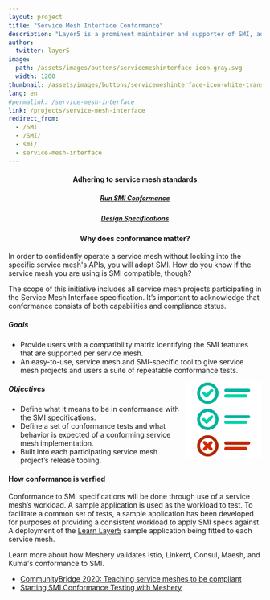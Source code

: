 ```yaml
---
layout: project
title: "Service Mesh Interface Conformance"
description: "Layer5 is a prominent maintainer and supporter of SMI, advancing its specifications and delivering conformance tooling through Meshery."
author:
  twitter: layer5
image:
  path: /assets/images/buttons/servicemeshinterface-icon-gray.svg
  width: 1200
thumbnail: /assets/images/buttons/servicemeshinterface-icon-white-trans.svg
lang: en
#permalink: /service-mesh-interface
link: /projects/service-mesh-interface
redirect_from:
  - /SMI
  - /SMI/
  - smi/
  - service-mesh-interface
---
```


<div class="row">
    <div class="col s12 m6">
        <div style="z-index: 1;">
        <h4 style="text-align:center;">Adhering to service mesh standards</h4>

<h5 style="text-align:center; color:aliceblue;">
    <a style="font-size:.9em;padding-bottom:40px;padding-top:10px;width:300px;margin:10px;"
      class="waves-effect waves-light btn l5-dark-grey-text darken-2 l5-dark-yellow"
      href="/meshery/#getting-started">Run SMI Conformance</a>
  </h5>
  <h5 style="text-align:center; color:aliceblue;">
    <a style="font-size:.9em;padding-bottom:40px;padding-top:10px;width:300px;margin:10px;"
      class="waves-effect waves-light btn l5-dark-grey-text darken-2 l5-dark-yellow"
      href="https://docs.google.com/document/d/1HL8Sk7NSLLj-9PRqoHYVIGyU6fZxUQFotrxbmfFtjwc/edit#heading=h.rkzc80m1a5sr"> Design Specifications</a>
  </h5>
    </div>
  </div>
    <div class="col s12 m6">
        <div style="z-index: 1;">
            <div class="card-content" style="margin-bottom: 0px;">
                <h4 style="text-align:center;">Why does conformance matter?</h4>
        <p>In order to confidently operate a service mesh without locking into the specific service mesh's APIs, you will adopt SMI. How do you know if the service mesh you are using is SMI compatible, though?
        </p>
      </div>
    </div>
  </div>
</div>

The scope of this initiative includes all service mesh projects participating in the Service Mesh Interface specification. It’s important to acknowledge that conformance consists of both capabilities and compliance status.

<h5 class="black-text">Goals</h5>

<ul>
  <li>Provide users with a compatibility matrix identifying the SMI features that are supported per service mesh.</li>
  <li>An easy-to-use, service mesh and SMI-specific tool to give service mesh projects and users a suite of repeatable conformance tests.</li>
</ul>
<img
    src="/assets/images/smi-conformance/checklist.svg"
    width="30%" align="right" />

<h5 class="black-text">Objectives</h5>

<ul>
  <li>Define what it means to be in conformance with the SMI specifications. </li>
  <li>Define a set of conformance tests and  what behavior is expected of a conforming service mesh implementation.</li>
  <li>Built into each participating service mesh project’s release tooling.</li>
</ul>

<h4>How conformance is verfied</h4>
<p>Conformance to SMI specifications will be done through use of a service mesh’s workload. A sample application is used as the workload to test. To facilitate a common set of tests, a sample application has been developed for purposes of providing a consistent workload to apply SMI specs against. A deployment of the <a href="https://github.com/layer5io/learn-layer5">Learn Layer5</a> sample application being fitted to each service mesh.</p>

Learn more about how Meshery validates Istio, Linkerd, Consul, Maesh, and Kuma's conformance to SMI.

- <a href="https://layer5.io/blog/community/communitybridge-2020-teaching-service-meshes-to-be-compliant">CommunityBridge 2020: Teaching service meshes to be compliant</a>
- <a href="https://layer5.io/blog/community/SMI-conformance-testing-with-meshery">Starting SMI Conformance Testing with Meshery</a>
